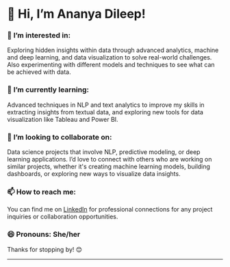 # 👋 Hi, I’m Ananya Dileep!

### 👀 **I’m interested in:** <br>
Exploring hidden insights within data through advanced analytics, machine and deep learning, and data visualization to solve real-world challenges. Also experimenting with different models and techniques to see what can be achieved with data.

### 🌱 **I’m currently learning:** <br>
Advanced techniques in NLP and text analytics to improve my skills in extracting insights from textual data, and exploring new tools for data visualization like Tableau and Power BI.

### 💞️ **I’m looking to collaborate on:** <br>
Data science projects that involve NLP, predictive modeling, or deep learning applications. I’d love to connect with others who are working on similar projects, whether it's creating machine learning models, building dashboards, or exploring new ways to visualize data insights.

### 📫 **How to reach me:** <br>
  You can find me on [LinkedIn](https://www.linkedin.com/in/ananya-dileep-a0618a210/) for professional connections for any project inquiries or collaboration opportunities. 

### 😄 **Pronouns:** She/her

Thanks for stopping by! 😊

---




<!---
kuttans21/kuttans21 is a ✨ special ✨ repository because its `README.md` (this file) appears on your GitHub profile.
You can click the Preview link to take a look at your changes.
--->
